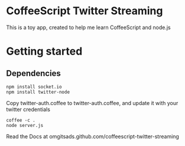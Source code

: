 # CoffeeScript Twitter Streaming

This is a toy app, created to help me learn CoffeeScript and node.js

# Getting started

## Dependencies

    npm install socket.io
    npm install twitter-node

Copy twitter-auth.coffee to twitter-auth.coffee, and update it with your twitter credentials

    coffee -c .
    node server.js

Read the Docs at omgitsads.github.com/coffeescript-twitter-streaming
